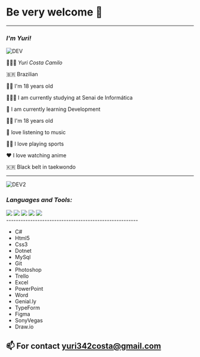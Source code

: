 # Be very welcome 👋
---------------------------


### *I'm Yuri!*
![DEV](https://media.giphy.com/media/iIqmM5tTjmpOB9mpbn/giphy.gif)


   👨🏻‍💻 *Yuri Costa Camilo*

   🇧🇷 Brazilian

👦🏻 I'm 18 years old

👨🏻‍🎓 I am currently studying at Senai de Informática

🌱 I am currently learning Development

👦🏻 I'm 18 years old

🎵 love listening to music

🏊🏻 I love playing sports

❤️ I love watching anime

🇰🇷 Black belt in taekwondo


--------------------------------------------------




![DEV2](https://media.giphy.com/media/26tn33aiTi1jkl6H6/giphy.gif)

### *Languages and Tools:*
<div style="display-flex: justify-content: space-between">
    <img src="http://img.shields.io/badge/-VS%20Code-007ACC?style=flat&logo=visual%20studio%20code&logoColor=white">
    <img src="http://img.shields.io/badge/-Git-F1502F?style=flat&logo=git&logoColor=FFFFFF">  
    <img src="http://img.shields.io/badge/-Github-000000?style=flat&logo=github&logoColor=FFFFFF">
    <img src = "https://img.shields.io/badge/-HTML5-E34F26?style=flat&logo=html5&logoColor=white">
    <img src = "https://img.shields.io/badge/-CSS3-1572B6?style=flat&logo=css3&logoColor=white">
   </div>
   -------------------------------------------------------
   
- C#
- Html5
- Css3
- Dotnet
- MySql
- Git
- Photoshop
- Trello
- Excel
- PowerPoint
- Word
- Genial.ly
- TypeForm
- Figma
- SonyVegas
- Draw.io

📫 For contact yuri342costa@gmail.com
-----------------------------------------




    



